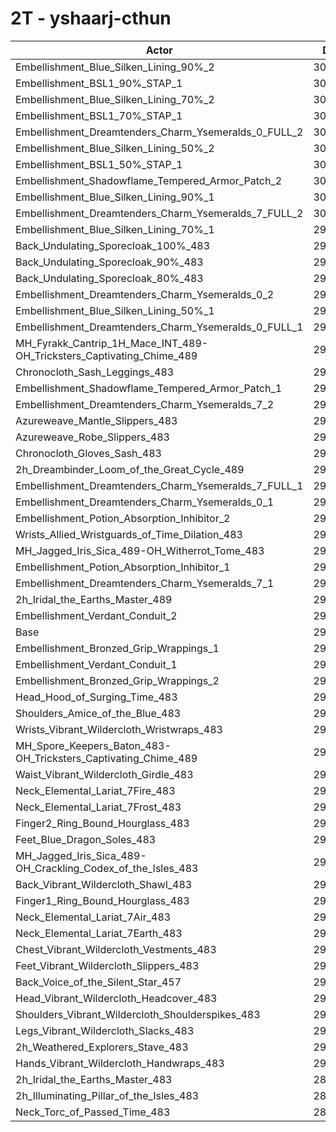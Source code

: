 # 2T - yshaarj-cthun
| Actor | DPS | Increase |
|---|:---:|:---:|
|Embellishment_Blue_Silken_Lining_90%_2|307188|4.51%|
|Embellishment_BSL1_90%_STAP_1|304334|3.54%|
|Embellishment_Blue_Silken_Lining_70%_2|304261|3.51%|
|Embellishment_BSL1_70%_STAP_1|302755|3.00%|
|Embellishment_Dreamtenders_Charm_Ysemeralds_0_FULL_2|302525|2.92%|
|Embellishment_Blue_Silken_Lining_50%_2|301654|2.62%|
|Embellishment_BSL1_50%_STAP_1|301234|2.48%|
|Embellishment_Shadowflame_Tempered_Armor_Patch_2|301104|2.44%|
|Embellishment_Blue_Silken_Lining_90%_1|300811|2.34%|
|Embellishment_Dreamtenders_Charm_Ysemeralds_7_FULL_2|300780|2.33%|
|Embellishment_Blue_Silken_Lining_70%_1|299412|1.86%|
|Back_Undulating_Sporecloak_100%_483|299383|1.85%|
|Back_Undulating_Sporecloak_90%_483|299048|1.74%|
|Back_Undulating_Sporecloak_80%_483|298405|1.52%|
|Embellishment_Dreamtenders_Charm_Ysemeralds_0_2|298242|1.46%|
|Embellishment_Blue_Silken_Lining_50%_1|297902|1.35%|
|Embellishment_Dreamtenders_Charm_Ysemeralds_0_FULL_1|297705|1.28%|
|MH_Fyrakk_Cantrip_1H_Mace_INT_489-OH_Tricksters_Captivating_Chime_489|297654|1.26%|
|Chronocloth_Sash_Leggings_483|297531|1.22%|
|Embellishment_Shadowflame_Tempered_Armor_Patch_1|297291|1.14%|
|Embellishment_Dreamtenders_Charm_Ysemeralds_7_2|297190|1.11%|
|Azureweave_Mantle_Slippers_483|297101|1.08%|
|Azureweave_Robe_Slippers_483|296885|1.00%|
|Chronocloth_Gloves_Sash_483|296795|0.97%|
|2h_Dreambinder_Loom_of_the_Great_Cycle_489|295954|0.69%|
|Embellishment_Dreamtenders_Charm_Ysemeralds_7_FULL_1|295761|0.62%|
|Embellishment_Dreamtenders_Charm_Ysemeralds_0_1|295626|0.57%|
|Embellishment_Potion_Absorption_Inhibitor_2|295310|0.47%|
|Wrists_Allied_Wristguards_of_Time_Dilation_483|295163|0.42%|
|MH_Jagged_Iris_Sica_489-OH_Witherrot_Tome_483|294362|0.14%|
|Embellishment_Potion_Absorption_Inhibitor_1|294322|0.13%|
|Embellishment_Dreamtenders_Charm_Ysemeralds_7_1|294283|0.12%|
|2h_Iridal_the_Earths_Master_489|294146|0.07%|
|Embellishment_Verdant_Conduit_2|293959|0.01%|
|Base|293938|0.00%|
|Embellishment_Bronzed_Grip_Wrappings_1|293880|-0.02%|
|Embellishment_Verdant_Conduit_1|293818|-0.04%|
|Embellishment_Bronzed_Grip_Wrappings_2|293767|-0.06%|
|Head_Hood_of_Surging_Time_483|293637|-0.10%|
|Shoulders_Amice_of_the_Blue_483|293338|-0.20%|
|Wrists_Vibrant_Wildercloth_Wristwraps_483|292962|-0.33%|
|MH_Spore_Keepers_Baton_483-OH_Tricksters_Captivating_Chime_489|292916|-0.35%|
|Waist_Vibrant_Wildercloth_Girdle_483|292689|-0.42%|
|Neck_Elemental_Lariat_7Fire_483|292656|-0.44%|
|Neck_Elemental_Lariat_7Frost_483|292634|-0.44%|
|Finger2_Ring_Bound_Hourglass_483|292572|-0.46%|
|Feet_Blue_Dragon_Soles_483|292556|-0.47%|
|MH_Jagged_Iris_Sica_489-OH_Crackling_Codex_of_the_Isles_483|292279|-0.56%|
|Back_Vibrant_Wildercloth_Shawl_483|292264|-0.57%|
|Finger1_Ring_Bound_Hourglass_483|292194|-0.59%|
|Neck_Elemental_Lariat_7Air_483|292148|-0.61%|
|Neck_Elemental_Lariat_7Earth_483|292112|-0.62%|
|Chest_Vibrant_Wildercloth_Vestments_483|292079|-0.63%|
|Feet_Vibrant_Wildercloth_Slippers_483|291983|-0.66%|
|Back_Voice_of_the_Silent_Star_457|291749|-0.74%|
|Head_Vibrant_Wildercloth_Headcover_483|291549|-0.81%|
|Shoulders_Vibrant_Wildercloth_Shoulderspikes_483|291439|-0.85%|
|Legs_Vibrant_Wildercloth_Slacks_483|290568|-1.15%|
|2h_Weathered_Explorers_Stave_483|290343|-1.22%|
|Hands_Vibrant_Wildercloth_Handwraps_483|290260|-1.25%|
|2h_Iridal_the_Earths_Master_483|289440|-1.53%|
|2h_Illuminating_Pillar_of_the_Isles_483|289302|-1.58%|
|Neck_Torc_of_Passed_Time_483|288287|-1.92%|
